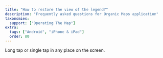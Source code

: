 ```yaml
---
title: "How to restore the view of the legend?"
description: "Frequently asked questions for Organic Maps application"
taxonomies:
  support: ["Operating The Map"]
extra:
  tags: ["Android", "iPhone & iPad"]
  order: 80
---
```


Long tap or single tap in any place on the screen.
